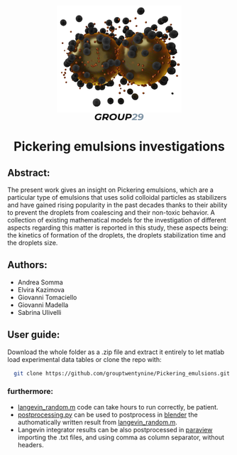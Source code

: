 <!-- PROJECT LOGO -->
<br />
<div align="center">
  <a href="https://github.com/grouptwentynine/Pickering_emulsions">
    <img src="PE_image.png" alt="Logo" width="282" height="240">
  </a>
      <br />
    <a href="https://github.com/grouptwentynine/Pickering_emulsions">
    <img src="G29.png" alt="Logo" width="110" height="15">
  </a>
    <h1 align="center">Pickering emulsions investigations</h3>
</div>

## Abstract:
The present work gives an insight on Pickering emulsions, which are a particular type of emulsions that uses solid colloidal particles as stabilizers and have gained rising popularity in the past decades thanks to their ability to prevent the droplets from coalescing and their non-toxic behavior. 
A collection of existing mathematical models for the investigation of different aspects regarding this matter is reported in this study, these aspects being: the kinetics of formation of the droplets, the droplets stabilization time and the droplets size.

## Authors:
- Andrea Somma
- Elvira Kazimova
- Giovanni Tomaciello
- Giovanni Madella
- Sabrina Ulivelli

## User guide:
Download the whole folder as a .zip file and extract it entirely to let matlab load experimental data tables or clone the repo with:
  ```bash
    git clone https://github.com/grouptwentynine/Pickering_emulsions.git
  ```
### furthermore:
- [langevin_random.m](https://github.com/grouptwentynine/Pickering_emulsions/blob/main/scripts/langevin_random.m) code can take hours to run correctly, be patient.
- [postprocessing.py](https://github.com/grouptwentynine/Pickering_emulsions/blob/main/scripts/postprocessing.py) can be used to postprocess in [blender](https://www.blender.org/) the authomatically written result from [langevin_random.m](https://github.com/grouptwentynine/Pickering_emulsions/blob/main/scripts/langevin_random.m).
- Langevin integrator results can be also postprocessed in [paraview](https://www.paraview.org/) importing the .txt files, and using comma as column separator, without headers.
